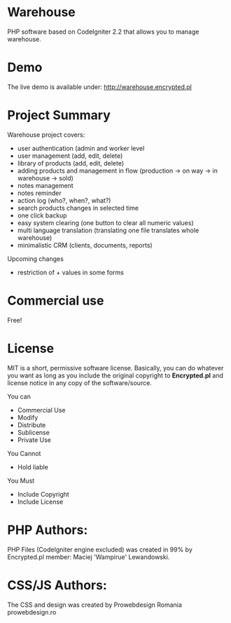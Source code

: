 Warehouse
==========
PHP software based on CodeIgniter 2.2 that allows you to manage warehouse.

Demo
==========
The live demo is available under: http://warehouse.encrypted.pl

Project Summary
==========
Warehouse project covers:
- user authentication (admin and worker level
- user management (add, edit, delete)
- library of products (add, edit, delete)
- adding products and management in flow (production -> on way -> in warehouse -> sold)
- notes management
- notes reminder
- action log (who?, when?, what?)
- search products changes in selected time
- one click backup
- easy system clearing (one button to clear all numeric values)
- multi language translation (translating one file translates whole warehouse)
- minimalistic CRM (clients, documents, reports)

Upcoming changes
- restriction of + values in some forms

Commercial use
=========
Free!

License 
==========
MIT is a short, permissive software license. Basically, you can do whatever you want as long as you include the original copyright to <b>Encrypted.pl</b> and license notice in any copy of the software/source.

You can
- Commercial Use
- Modify
- Distribute
- Sublicense
- Private Use


You Cannot
- Hold liable

You Must
- Include Copyright
- Include License



PHP Authors:
==========
PHP Files (CodeIgniter engine excluded) was created in 99% by Encrypted.pl member: Maciej 'Wampirue' Lewandowski.

CSS/JS Authors:
==========
The CSS and design was created by Prowebdesign Romania prowebdesign.ro